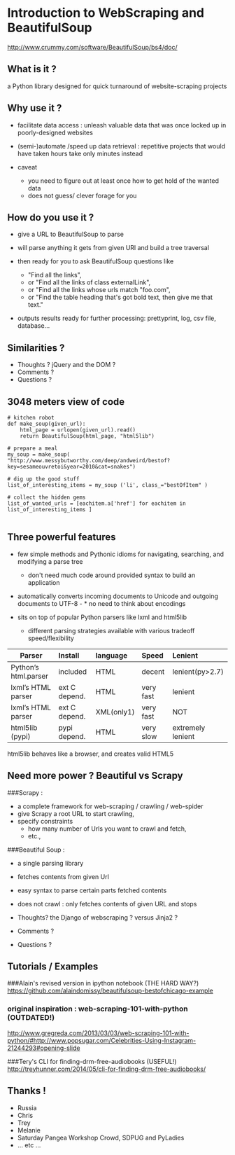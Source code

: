 Introduction to WebScraping and BeautifulSoup
=============================================

http://www.crummy.com/software/BeautifulSoup/bs4/doc/

What is it ?
------------
a Python library designed for quick turnaround of website-scraping projects

Why use it ?
------------
* facilitate data access : unleash valuable data that was once locked up in poorly-designed websites

* (semi-)automate /speed up data retrieval : repetitive  projects that would have taken hours take only minutes instead 

* caveat
  * you need to figure out at least once how to get hold of the wanted data
  * does not guess/ clever forage for you

How do you use it ?
-------------------

* give a URL to BeautifulSoup to parse

* will parse anything it gets from given URl and build a tree traversal

* then ready for you to ask BeautifulSoup questions like
  * "Find all the links", 
  * or "Find all the links of class externalLink", 
  * or "Find all the links whose urls match "foo.com", 
  * or "Find the table heading that's got bold text, then give me that text."

* outputs results ready for further processing: prettyprint, log, csv file, database...


Similarities ?
--------------

* Thoughts ?   jQuery and the DOM ?
* Comments ?
* Questions ?


3048 meters view of code
------------------------

```
# kitchen robot
def make_soup(given_url):
    html_page = urlopen(given_url).read()
    return BeautifulSoup(html_page, "html5lib")
 
# prepare a meal
my_soup = make_soup( "http://www.messybutworthy.com/deep/andweird/bestof?key=sesameouvretoi&year=2010&cat=snakes")

# dig up the good stuff
list_of_interesting_items = my_soup ('li', class_="bestOfItem" )

# collect the hidden gems
list_of_wanted_urls = [eachitem.a['href'] for eachitem in list_of_interesting_items ]
    
```


Three powerful features
-----------------------

* few simple methods and Pythonic idioms for navigating, searching, and modifying a parse tree
  * don't need much code around provided syntax to build an application

* automatically converts incoming documents to Unicode and outgoing documents to UTF-8 -  * no need to think about encodings

* sits on top of popular Python parsers like lxml and html5lib
  * different parsing strategies available with various tradeoff speed/flexibility
 
| Parser               | Install     | language  |  Speed   |Lenient           |
|----------------------|:------------|:----------|:---------|:-----------------|
| Python’s html.parser | included    | HTML      | decent   |lenient(py>2.7)   |
| lxml’s HTML parser   |ext C depend.| HTML      |very fast |lenient           |
| lxml’s HTML parser   |ext C depend.| XML(only1)|very fast |  NOT             |
| html5lib (pypi)      | pypi depend.| HTML      |very slow |extremely lenient |
 

html5lib behaves like a browser, and creates valid HTML5 


Need more power ? Beautiful vs Scrapy
-----------------------------------------------------

###Scrapy :  

* a complete framework for web-scraping / crawling / web-spider
* give Scrapy a root URL to start crawling, 
* specify constraints
  * how many number of Urls you want to crawl and fetch,
  * etc., 

###Beautiful Soup :  

* a single parsing library 
* fetches contents from given Url 
* easy syntax to parse certain parts fetched contents
* does not crawl : only fetches contents of given URL and stops

   
* Thoughts?  the Django of webscraping ? versus Jinja2 ?
* Comments ?
* Questions ?


Tutorials / Examples
---------------------------

###Alain's revised version in ipython notebook  (THE HARD WAY?)
https://github.com/alaindomissy/beautifulsoup-bestofchicago-example


### original inspiration : web-scraping-101-with-python (OUTDATED!)
http://www.gregreda.com/2013/03/03/web-scraping-101-with-python/#http://www.popsugar.com/Celebrities-Using-Instagram-21244293#opening-slide


###Tery's CLI for finding-drm-free-audiobooks (USEFUL!)
http://treyhunner.com/2014/05/cli-for-finding-drm-free-audiobooks/


Thanks !
--------
* Russia
* Chris
* Trey
* Melanie
* Saturday Pangea Workshop Crowd, SDPUG and PyLadies
* ... etc ...
